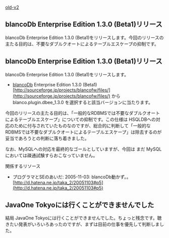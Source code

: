 [old-v2](ig051112-orig.html)

## blancoDb Enterprise Edition 1.3.0 (Beta1)リリース

blancoDb Enterprise Edition 1.3.0 (Beta1)をリリースします。今回のリリースの主たる目的は、不要なダブルクオートによるテーブルエスケープの抑制です。


## blancoDb Enterprise Edition 1.3.0 (Beta1)リリース

blancoDb Enterprise Edition 1.3.0 (Beta1)をリリースします。

* [blancoDb](http://www.igapyon.jp/blanco/blancodb.html) Enterprise Edition 1.3.0 (Beta1)
  [http://sourceforge.jp/projects/blancofw/files/](http://sourceforge.jp/projects/blancofw/files/) から blanco.plugin.dbee_1.3.0
  を選択すると該当バージョンに当たります。

今回のリリースの主たる目的は、「一般的なRDBMSでは不要なダブルクオートによるテーブルエスケープ」についての抑制です。この仕様は HSQLDBへの対応のために付与されていたものなのですが、総合的に判断して「一般的なRDBMSでは不要なダブルクオートによるテーブルエスケープ」は除去するのが妥当であろうとの判断に落ち着きました。

なお、MySQLへの対応を最終的なゴールとしていますが、今回は まだ MySQLにおいては疎通試験すらおこなっていません。

関係するリソース

* プログラマとSEのあいだ: 2005-11-03: blancoDb動かず。。
  [http://d.hatena.ne.jp/taka_2/20051103#p5](http://d.hatena.ne.jp/taka_2/20051103#p5)

## JavaOne Tokyoには行くことができませんでした

結局 JavaOne Tokyoには行くことができませんでした。ちょっと残念です。聴きたい発表がいろいろあったのですが、まずは目前の仕事を優先して判断しました。